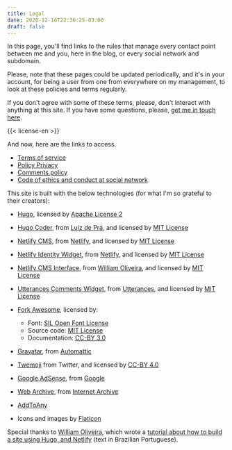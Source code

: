 ```yaml
---
title: Legal
date: 2020-12-16T22:36:25-03:00
draft: false
---
```

In this page, you'll find links to the rules that manage every contact point between me and you, here in the blog, or every social network and subdomain.

Please, note that these pages could be updated periodically, and it's in your account, for being a user from one from everywhere on my management, to look at these policies and terms regularly.

If you don't agree with some of these terms, please, don't interact with anything at this site. If you have some questions, please, [get me in touch here](mailto:leo@leocarvalho.dev).

{{< license-en >}}

And now, here are the links to access.

* [Terms of service](/en/tos)
* [Policy Privacy](/en/privacy-policy)
* [Comments policy](/comments)
* [Code of ethics and conduct at social network](https://github.com/brazil-it-groups/code-of-conduct/blob/master/README.md)

This site is built with the below technologies (for what I'm so grateful to their creators):

* [Hugo](https://gohugo.io/), licensed by [Apache License 2](http://www.apache.org/licenses/LICENSE-2.0)
* [Hugo Coder](https://github.com/luizdepra/hugo-coder/), from [Luiz de Prá](https://www.luizdepra.dev/), and licensed by [MIT License](https://github.com/luizdepra/hugo-coder/blob/master/LICENSE.md)
* [Netlify CMS](https://github.com/netlify/netlify-cms), from [Netlify](https://www.netlify.com/), and licensed by [MIT License](https://github.com/netlify/netlify-cms/blob/master/LICENSE)
* [Netlify Identity Widget](https://github.com/netlify/netlify-identity-widget), from [Netlify](https://www.netlify.com/), and licensed by [MIT License](https://github.com/netlify/netlify-identity-widget/blob/master/LICENSE)
* [Netlify CMS Interface](https://github.com/woliveiras/netlify-cms-base), from [William Oliveira](https://woliveiras.com.br), and licensed by [MIT License](https://github.com/woliveiras/netlify-cms-base/blob/master/LICENSE)
* [Utterances Comments Widget](https://github.com/utterance/utterances), from [Utterances](https://utteranc.es/), and licensed by [MIT License](https://github.com/utterance/utterances/blob/master/LICENSE.md)
* [Fork Awesome](https://forkaweso.me/), licensed by:

  * Font: [SIL Open Font License](http://scripts.sil.org/OFL)
  * Source code: [MIT License](http://opensource.org/licenses/mit-license.html)
  * Documentation: [CC-BY 3.0](http://creativecommons.org/licenses/by/3.0/)
* [Gravatar](https://en.gravatar.com/), from [Automattic](http://automattic.com/)
* [Twemoji](https://github.com/twitter/twemoji) from Twitter, and licensed by [CC-BY 4.0](https://creativecommons.org/licenses/by/4.0/)
* [Google AdSense](https://www.google.com/adsense/start/), from [Google](https://about.google/)
* [Web Archive](https://web.archive.org/), from [Internet Archive](https://archive.org/)
* [AddToAny](https://www.addtoany.com/)
* Icons and images by [Flaticon](https://www.flaticon.com/)

Special thanks to [William Oliveira](https://woliveiras.com.br/sobre), which wrote a [tutorial about how to build a site using Hugo, and Netlify](https://woliveiras.com.br/posts/desenvolvendo-um-blog-com-interface-administrativa-com-hugo-e-netlify/) (text in Brazilian Portuguese).
